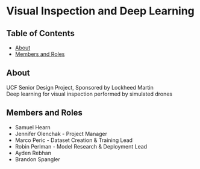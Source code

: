 # Visual Inspection and Deep Learning

## Table of Contents
- [About](#about)
- [Members and Roles](#members-and-roles)

## About
UCF Senior Design Project, Sponsored by Lockheed Martin \
Deep learning for visual inspection performed by simulated drones

## Members and Roles
- Samuel Hearn
- Jennifer Olenchak - Project Manager
- Marco Peric - Dataset Creation & Training Lead
- Robin Perlman - Model Research & Deployment Lead
- Ayden Rebhan
- Brandon Spangler
